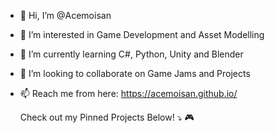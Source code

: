 - 👋 Hi, I’m @Acemoisan
- 👀 I’m interested in Game Development and Asset Modelling
- 🌱 I’m currently learning C#, Python, Unity and Blender
- 💞️ I’m looking to collaborate on Game Jams and Projects
- 📫 Reach me from here: https://acemoisan.github.io/

  Check out my Pinned Projects Below! ⤵ 🎮
  

<!---
Acemoisan/Acemoisan is a ✨ special ✨ repository because its `README.md` (this file) appears on your GitHub profile.
You can click the Preview link to take a look at your changes.
--->
